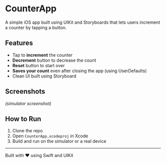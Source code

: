# CounterApp

A simple iOS app built using UIKit and Storyboards that lets users increment a counter by tapping a button.

## Features

- Tap to **increment** the counter
- **Decrement** button to decrease the count
- **Reset** button to start over
- **Saves your count** even after closing the app (using UserDefaults)
- Clean UI built using Storyboard

## Screenshots

_(simulator screenshot)_

## How to Run

1. Clone the repo
2. Open `CounterApp.xcodeproj` in Xcode
3. Build and run on the simulator or a real device

---

Built with ❤️ using Swift and UIKit
